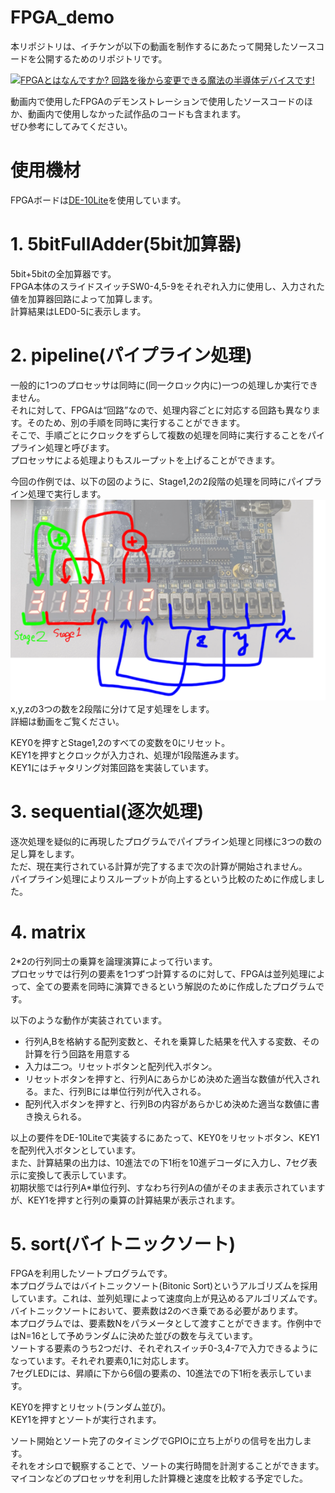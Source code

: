 # FPGA_demo
本リポジトリは、イチケンが以下の動画を制作するにあたって開発したソースコードを公開するためのリポジトリです。  

[![FPGAとはなんですか? 回路を後から変更できる魔法の半導体デバイスです!](http://img.youtube.com/vi/Bshfxr6OESU/0.jpg)](https://www.youtube.com/watch?v=Bshfxr6OESU)  

動画内で使用したFPGAのデモンストレーションで使用したソースコードのほか、動画内で使用しなかった試作品のコードも含まれます。  
ぜひ参考にしてみてください。
# 使用機材
FPGAボードは[DE-10Lite](https://www.digikey.jp/ja/products/detail/terasic-inc/P0466/6230089)を使用しています。  

# 1. 5bitFullAdder(5bit加算器)
5bit+5bitの全加算器です。  
FPGA本体のスライドスイッチSW0-4,5-9をそれぞれ入力に使用し、入力された値を加算器回路によって加算します。  
計算結果はLED0-5に表示します。  

# 2. pipeline(パイプライン処理)
一般的に1つのプロセッサは同時に(同一クロック内に)一つの処理しか実行できません。  
それに対して、FPGAは“回路”なので、処理内容ごとに対応する回路も異なります。そのため、別の手順を同時に実行することができます。  
そこで、手順ごとにクロックをずらして複数の処理を同時に実行することをパイプライン処理と呼びます。  
プロセッサによる処理よりもスループットを上げることができます。

今回の作例では、以下の図のように、Stage1,2の2段階の処理を同時にパイプライン処理で実行します。  
![Pipeline](pic/pipeline.png)  
x,y,zの3つの数を2段階に分けて足す処理をします。  
詳細は動画をご覧ください。  

KEY0を押すとStage1,2のすべての変数を0にリセット。  
KEY1を押すとクロックが入力され、処理が1段階進みます。  
KEY1にはチャタリング対策回路を実装しています。

# 3. sequential(逐次処理)
逐次処理を疑似的に再現したプログラムでパイプライン処理と同様に3つの数の足し算をします。  
ただ、現在実行されている計算が完了するまで次の計算が開始されません。  
パイプライン処理によりスループットが向上するという比較のために作成しました。  

# 4. matrix
2*2の行列同士の乗算を論理演算によって行います。  
プロセッサでは行列の要素を1つずつ計算するのに対して、FPGAは並列処理によって、全ての要素を同時に演算できるという解説のために作成したプログラムです。  

以下のような動作が実装されています。  
- 行列A,Bを格納する配列変数と、それを乗算した結果を代入する変数、その計算を行う回路を用意する
- 入力は二つ。リセットボタンと配列代入ボタン。
- リセットボタンを押すと、行列Aにあらかじめ決めた適当な数値が代入される。また、行列Bには単位行列が代入される。
- 配列代入ボタンを押すと、行列Bの内容があらかじめ決めた適当な数値に書き換えられる。  

以上の要件をDE-10Liteで実装するにあたって、KEY0をリセットボタン、KEY1を配列代入ボタンとしています。  
また、計算結果の出力は、10進法での下1桁を10進デコーダに入力し、7セグ表示に変換して表示しています。  
初期状態では行列A*単位行列、すなわち行列Aの値がそのまま表示されていますが、KEY1を押すと行列の乗算の計算結果が表示されます。

# 5. sort(バイトニックソート)
FPGAを利用したソートプログラムです。   
本プログラムではバイトニックソート(Bitonic Sort)というアルゴリズムを採用しています。これは、並列処理によって速度向上が見込めるアルゴリズムです。  
バイトニックソートにおいて、要素数は2のべき乗である必要があります。  
本プログラムでは、要素数Nをパラメータとして渡すことができます。作例中ではN=16として予めランダムに決めた並びの数を与えています。  
ソートする要素のうち2つだけ、それぞれスイッチ0-3,4-7で入力できるようになっています。それぞれ要素0,1に対応します。  
7セグLEDには、昇順に下から6個の要素の、10進法での下1桁を表示しています。  

KEY0を押すとリセット(ランダム並び)。  
KEY1を押すとソートが実行されます。  

ソート開始とソート完了のタイミングでGPIOに立ち上がりの信号を出力します。  
それをオシロで観察することで、ソートの実行時間を計測することができます。  
マイコンなどのプロセッサを利用した計算機と速度を比較する予定でした。  





